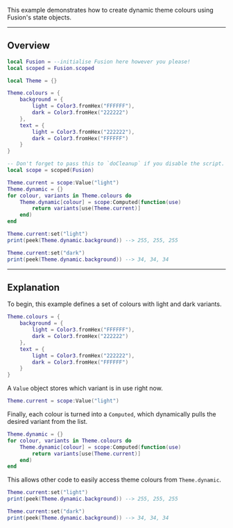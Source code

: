 This example demonstrates how to create dynamic theme colours using Fusion's
state objects.

-----

## Overview

```Lua linenums="1"
local Fusion = --initialise Fusion here however you please!
local scoped = Fusion.scoped

local Theme = {}

Theme.colours = {
	background = {
		light = Color3.fromHex("FFFFFF"),
		dark = Color3.fromHex("222222")
	},
	text = {
		light = Color3.fromHex("222222"),
		dark = Color3.fromHex("FFFFFF")
	}
}

-- Don't forget to pass this to `doCleanup` if you disable the script.
local scope = scoped(Fusion)

Theme.current = scope:Value("light")
Theme.dynamic = {}
for colour, variants in Theme.colours do
	Theme.dynamic[colour] = scope:Computed(function(use)
		return variants[use(Theme.current)]
	end)
end

Theme.current:set("light")
print(peek(Theme.dynamic.background)) --> 255, 255, 255

Theme.current:set("dark")
print(peek(Theme.dynamic.background)) --> 34, 34, 34
```

-----

## Explanation

To begin, this example defines a set of colours with light and dark variants.

```Lua
Theme.colours = {
	background = {
		light = Color3.fromHex("FFFFFF"),
		dark = Color3.fromHex("222222")
	},
	text = {
		light = Color3.fromHex("222222"),
		dark = Color3.fromHex("FFFFFF")
	}
}
```

A `Value` object stores which variant is in use right now.

```Lua
Theme.current = scope:Value("light")
```

Finally, each colour is turned into a `Computed`, which dynamically pulls the
desired variant from the list.

```Lua
Theme.dynamic = {}
for colour, variants in Theme.colours do
	Theme.dynamic[colour] = scope:Computed(function(use)
		return variants[use(Theme.current)]
	end)
end
```

This allows other code to easily access theme colours from `Theme.dynamic`.

```Lua
Theme.current:set("light")
print(peek(Theme.dynamic.background)) --> 255, 255, 255

Theme.current:set("dark")
print(peek(Theme.dynamic.background)) --> 34, 34, 34
```